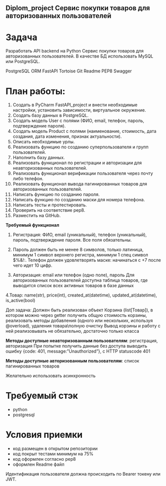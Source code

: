 ## Diplom_project Сервис покупки товаров для авторизованных пользователей

# Задача

Разработать API backend на Python Сервис покупки товаров для авторизованных пользователей. В качестве БД использовать MySQL или PostgreSQL. 

PostgreSQL
ORM
FastAPI
Tortoise
Git
Readme
PEP8
Swagger

# План работы:

1. Создать в PyCharm FastAPI_project и внести необходимые настройки, установить зависимости, виртуальное окружение.
2. Создать базу данных в PostgreSQL.
3. Создать модель User с полями (ФИО, email, телефон, пароль, подтверждение пароля).
4. Создать модель Product с полями (наименование, стоимость, дата создания, дата изменения, признак актуальности).
5. Описать необходимые урлы.
6. Реализовать функцию по созданию суперпользователя и групп пользователей.
7. Наполнить базу данных.
8. Реализовать функционал по регистрации и авторизации для неавторизованных пользователей.
9. Реализовать функционал верификации пользователя через почту либо телефон.
10. Реализовать функционал вывода пагинированных товаров для авторизованных пользователей.
11. Написать функцию по созданию пароля.
12. Написать функцию по созданию маски для номера телефона.
13. Написать тесты и протестировать.
14. Проверить на соответствие pep8.
15. Разместить на GitHub.

**Требуемый функционал**
1. Регистрация: ФИО, email (уникальный), телефон (уникальный), пароль, подтверждение пароля.
Все поля обязательны.

2. Пароль должен быть не менее 8 символов, только латиница, минимум 1 символ верхнего регистра, минимум 1 спец символ $%&!:. Телефон должен удовлетворять маске: начинаться с +7 после чего идет 10 цифр.

3. Авторизация: email или телефон (одно поле), пароль
Для авторизованных пользователей доступна таблица товаров, где выводится список всех активных товаров в базе данных

4.Товар: name(str), price(int), created_at(datetime), updated_at(datetime), is_active(bool)

Доп задача:
Должен быть реализован объект Корзина (list[Товар]), в котором можно через getter получить общую стоимость корзины, реализовать методы добавления (одного или нескольких, используя @overload), удаления товара\полную очистку
Вывод корзины и работу с ней реализовывать не обязательно, достаточно только класса

**Методы доступные неавторизованным пользователям**: регистрация, авторизация
При попытке получить данные без доступа выводить ошибку {code: 401, message:”Unauthorized”}, с HTTP statuscode 401

**Методы доступные авторизованным пользователям**: список пагинированных товаров

Желательно использовать асинхронность

# Требуемый стэк

- python
- postgresql

# Условия приемки

- код размещен в открытом репозитории
- код покрыт тестами минимум на 75%
- код оформлен согласно pep8
- оформлен Readme файл

Идентификация пользователя должна происходить по Bearer токену или JWT.
